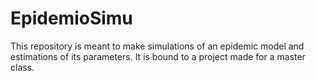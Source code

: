# EpidemioSimu
This repository is meant to make simulations of an epidemic model and estimations of its parameters.
It is bound to a project made for a master class.
